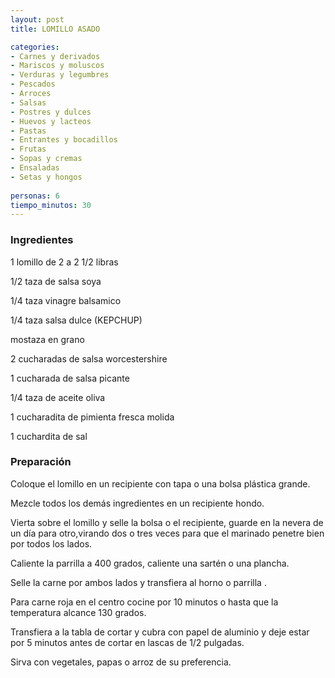 ```yaml
---
layout: post
title: LOMILLO ASADO

categories:
- Carnes y derivados
- Mariscos y moluscos
- Verduras y legumbres
- Pescados
- Arroces
- Salsas
- Postres y dulces
- Huevos y lacteos
- Pastas
- Entrantes y bocadillos
- Frutas
- Sopas y cremas
- Ensaladas
- Setas y hongos
 
personas: 6 
tiempo_minutos: 30 
---
```

<h3>Ingredientes</h3>
1 lomillo de 2 a 2 1/2 libras

1/2 taza de salsa soya

1/4 taza vinagre balsamico

1/4 taza salsa dulce (KEPCHUP)

mostaza en grano

2 cucharadas de salsa worcestershire

1 cucharada de salsa picante

1/4 taza de aceite oliva

1 cucharadita de pimienta fresca molida

1 cuchardita de sal

<h3>Preparación</h3>
Coloque el lomillo en un recipiente con tapa o una bolsa plástica grande.

Mezcle todos los demás ingredientes en un recipiente hondo.

Vierta sobre el lomillo y selle la bolsa o el recipiente, guarde en la nevera de un día para otro,virando dos o tres veces para que el marinado penetre bien por todos los lados.

Caliente la parrilla a 400 grados, caliente una sartén o una plancha.

Selle la carne por ambos lados y transfiera al horno o parrilla .

Para carne roja en el centro cocine por 10 minutos o hasta que la temperatura alcance 130 grados.

Transfiera a la tabla de cortar y cubra con papel de aluminio y deje estar por 5 minutos antes de cortar en lascas de 1/2 pulgadas.

Sirva con vegetales, papas o arroz de su preferencia.

